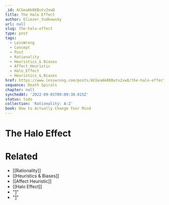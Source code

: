 ```yaml
---
_id: ACGeaAk6KButv2xwQ
title: The Halo Effect
author: Eliezer_Yudkowsky
url: null
slug: the-halo-effect
type: post
tags:
  - LessWrong
  - Concept
  - Post
  - Rationality
  - Heuristics_& Biases
  - Affect_Heuristic
  - Halo_Effect
  - Heuristics_&_Biases
href: https://www.lesswrong.com/posts/ACGeaAk6KButv2xwQ/the-halo-effect
sequence: Death Spirals
chapter: null
synchedAt: '2022-09-01T09:09:30.015Z'
status: todo
collection: 'Rationality: A-Z'
book: How to Actually Change Your Mind
---
```


# The Halo Effect


# Related

- [[Rationality]]
- [[Heuristics & Biases]]
- [[Affect Heuristic]]
- [[Halo Effect]]
- "[1](#fn1x52)"
- "[1](#fn1x52-bk)"